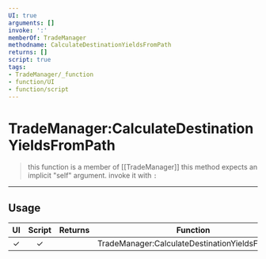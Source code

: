```yaml
---
UI: true
arguments: []
invoke: ':'
memberOf: TradeManager
methodname: CalculateDestinationYieldsFromPath
returns: []
script: true
tags:
- TradeManager/_function
- function/UI
- function/script
---
```

# TradeManager:CalculateDestinationYieldsFromPath
> this function is a member of [[TradeManager]]
> this method expects an implicit "self" argument. invoke it with `:`
-----
## Usage
|  UI | Script | Returns | Function | Arguments |
|:---:|:------:|-------:|:--------:|:---------|
|✓|✓||TradeManager:CalculateDestinationYieldsFromPath||
